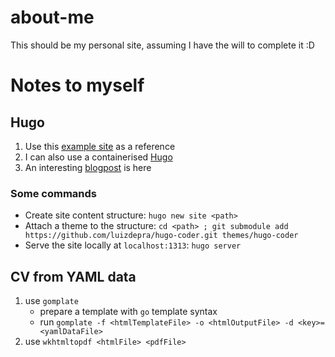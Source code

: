 # about-me
This should be my personal site, assuming I have the will to complete it :D

# Notes to myself

## Hugo
1. Use this [example site](https://github.com/luizdepra/hugo-coder/tree/main/exampleSite) as a reference
2. I can also use a containerised [Hugo](https://hub.docker.com/r/klakegg/hugo)
3. An interesting [blogpost](https://levelup.gitconnected.com/build-a-personal-website-with-github-pages-and-hugo-6c68592204c7) is here

### Some commands
- Create site content structure: `hugo new site <path>`
- Attach a theme to the structure: `cd <path> ; git submodule add https://github.com/luizdepra/hugo-coder.git themes/hugo-coder`
- Serve the site locally at `localhost:1313`: `hugo server`

## CV from YAML data
1. use `gomplate`
    - prepare a template with `go` template syntax
    - run `gomplate -f <htmlTemplateFile> -o <htmlOutputFile> -d <key>=<yamlDataFile>`
2. use `wkhtmltopdf <htmlFile> <pdfFile>`
